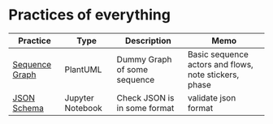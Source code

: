 # Practices of everything

| Practice                                                                                                                      | Type             | Description                  | Memo                                                  |
| ----------------------------------------------------------------------------------------------------------------------------- | ---------------- | ---------------------------- | ----------------------------------------------------- |
| [Sequence Graph](https://github.com/jinyongnan810/variaty-practices/tree/main/plantuml-practices/sequence.plantuml)           | PlantUML         | Dummy Graph of some sequence | Basic sequence actors and flows, note stickers, phase |
| [JSON Schema](https://github.com/jinyongnan810/variaty-practices/tree/main/json-schema-practices/json_schema_practices.ipynb) | Jupyter Notebook | Check JSON is in some format | validate json format                                  |
